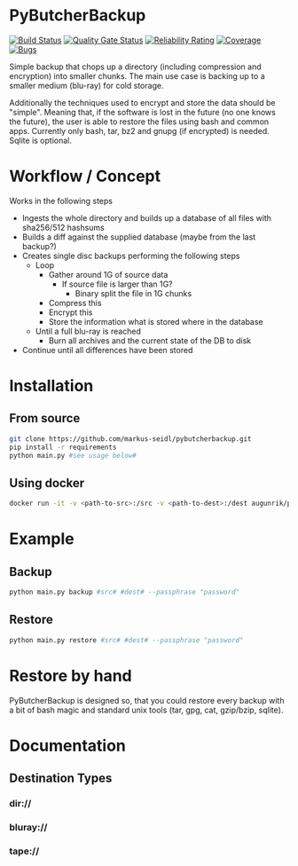 
# PyButcherBackup

[![Build Status](https://travis-ci.org/markus-seidl/pybutcherbackup.svg?branch=master)](https://travis-ci.org/markus-seidl/pybutcherbackup)
[![Quality Gate Status](https://sonarcloud.io/api/project_badges/measure?project=markus-seidl_pybutcherbackup&metric=alert_status)](https://sonarcloud.io/dashboard?id=markus-seidl_pybutcherbackup)
[![Reliability Rating](https://sonarcloud.io/api/project_badges/measure?project=markus-seidl_pybutcherbackup&metric=reliability_rating)](https://sonarcloud.io/dashboard?id=markus-seidl_pybutcherbackup)
[![Coverage](https://sonarcloud.io/api/project_badges/measure?project=markus-seidl_pybutcherbackup&metric=coverage)](https://sonarcloud.io/dashboard?id=markus-seidl_pybutcherbackup)
[![Bugs](https://sonarcloud.io/api/project_badges/measure?project=markus-seidl_pybutcherbackup&metric=bugs)](https://sonarcloud.io/dashboard?id=markus-seidl_pybutcherbackup)

Simple backup that chops up a directory (including compression and encryption) into smaller chunks. 
The main use case is backing up to a smaller medium (blu-ray) for cold storage.

Additionally the techniques used to encrypt and store the data should be "simple". Meaning that, if the 
software is lost in the future (no one knows the future), the user is able to restore the files using bash
and common apps. Currently only bash, tar, bz2 and gnupg (if encrypted) is needed. Sqlite is optional. 

# Workflow / Concept

Works in the following steps

* Ingests the whole directory and builds up a database of all files with sha256/512 hashsums
* Builds a diff against the supplied database (maybe from the last backup?)
* Creates single disc backups performing the following steps
    * Loop
        * Gather around 1G of source data
            * If source file is larger than 1G?
                * Binary split the file in 1G chunks
        * Compress this
        * Encrypt this
        * Store the information what is stored where in the database
    * Until a full blu-ray is reached
        * Burn all archives and the current state of the DB to disk
* Continue until all differences have been stored

# Installation

## From source

```bash
git clone https://github.com/markus-seidl/pybutcherbackup.git
pip install -r requirements
python main.py #see usage below#
```

## Using docker

```bash
docker run -it -v <path-to-src>:/src -v <path-to-dest>:/dest augunrik/pybutcherbackup backup /src file:///dest
```

# Example

## Backup

```bash
python main.py backup #src# #dest# --passphrase "password"
```

## Restore

```bash
python main.py restore #src# #dest# --passphrase "password"
```

# Restore by hand

PyButcherBackup is designed so, that you could restore every backup with a bit of bash magic and standard unix tools (tar, gpg, cat, gzip/bzip, sqlite).

# Documentation

## Destination Types

### dir://

### bluray://

### tape://

